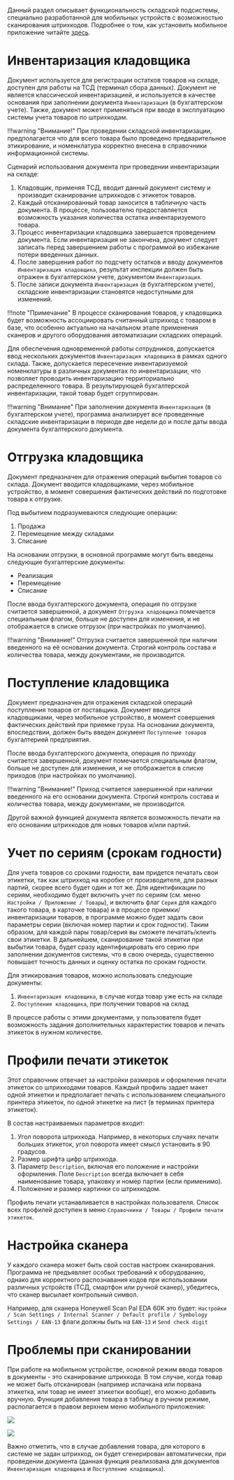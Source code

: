 Данный раздел описывает функциональность складской подсистемы, специально разработанной для мобильных устройств с возможностью сканирования штрихкодов. Подробнее о том, как установить мобильное приложение читайте [здесь](faqmobile.md#setup).

# Инвентаризация кладовщика <a name=Inventory></a>

Документ используется для регистрации остатков товаров на складе, доступен для работы на ТСД (терминал сбора данных). Документ не является классической инвентаризацией, и используется в качестве основания при заполнении документа `Инвентаризация` (в бухгалтерском учете). Также, документ может применяться при вводе в эксплуатацию системы учета товаров по штрихкодам.

!!!warning "Внимание!"
	При проведении складской инвентаризации, предполагается что для всего товара было проведено предварительное этикирование, и номенклатура корректно внесена в справочники информационной системы.

Сценарий использования документа при проведении инвентаризации на складе:

1. Кладовщик, применяя ТСД, вводит данный документ систему и производит сканирование штрихкодов с этикеток товаров.
2. Каждый отсканированный товар заносится в табличную часть документа. В процессе, пользователю предоставляется возможность указания количества остатка инвентаризуемого товара.
3. Процесс инвентаризации кладовщика завершается проведением документа. Если инвентаризация не закончена, документ следует записать перед завершением работы с программой во избежание потери введенных данных.
4. После завершения работ по подсчету остатков и вводу документов `Инвентаризация кладовщика`, результат инспекции должен быть отражен в бухгалтерском учете, документом `Инвентаризация`.
5. После записи документа `Инвентаризация` (в бухгалтерском учете), складские инвентаризации становятся недоступными для изменений.

!!!note "Примечание"
    В процессе сканирования товаров, у кладовщика будет возможность ассоциировать считанный штрихкод с товаром в базе, что особенно актуально на начальном этапе применения сканеров и другого оборудования автоматизации складских операций.

Для обеспечения одновременной работы сотрудников, допускается ввод нескольких документов `Инвентаризация кладовщика` в рамках одного склада. Также, допускается пересечение инвентаризуемой номенклатуры в различных документах по инвентаризации, что позволяет проводить инвентаризацию территориально распределенного товара. В результирующей бухгалтерской инвентаризации, такой товар будет сгруппирован.

!!!warning "Внимание"
	При заполнении документа `Инвентаризация` (в бухгалтерском учете), программа анализирует все проведенные складские инвентаризации в периоде две недели до и после даты ввода документа бухгалтерского документа.

# Отгрузка кладовщика

Документ предназначен для отражения операций выбытия товаров со склада. Документ вводится кладовщиками, через мобильное устройство, в момент совершения фактических действий по подготовке товара к отгрузке.

Под выбытием подразумеваются следующие операции:

1. Продажа
2. Перемещение между складами
3. Списание

На основании отгрузки, в основной программе могут быть введены следующие бухгалтерские документы:

- Реализация
- Перемещение
- Списание

После ввода бухгалтерского документа, операция по отгрузке считается завершенной, а документ `Отгрузка кладовщика` помечается специальным флагом, больше не доступен для изменения, и не отображается в списке отгрузок (при настройках по умолчанию).

!!!warning "Внимание!"
	Отгрузка считается завершенной при наличии введенного на её основании документа. Строгий контроль состава и количества товара, между документами, не производится.

# Поступление кладовщика

Документ предназначен для отражения складской операций поступления товаров от поставщика. Документ вводится кладовщиками, через мобильное устройство, в момент совершения фактических действий при приемке груза. На основании документа, впоследствии, должен быть введен документ `Поступление товаров` бухгалтерией предприятия.

После ввода бухгалтерского документа, операция по приходу считается завершенной, документ помечается специальным флагом, больше не доступен для изменения, и не отображается в списке приходов (при настройках по умолчанию).

!!!warning "Внимание!"
	Приход считается завершенной при наличии введенного на его основании документа. Строгий контроль состава и количества товара, между документами, не производится.

Другой важной функцией документа является возможность печати на его основании штрихкодов для новых товаров и/или партий.

# Учет по сериям (срокам годности)

Для учета товаров со сроками годности, вам придется печатать свои этикетки, так как штрихкод на коробке от производителя, для разных партий, скорее всего будет один и тот же. Для идентификации по сериям, необходимо будет включить учет по сериям (см. меню `Настройки / Приложение / Товары`), и включить флаг `Серия` для каждого такого товара, в карточке товара) и в процессе приемки/инвентаризации товаров, в программе можно будет задать свои параметры серии (включая номер партии и срок годности). Таким образом, для каждой пары товар/серия вы сможете печатать/клеить свои этикетки. В дальнейшем, сканирование такой этикетки при выбытии товара, будет сразу идентифицировать его серию при заполнении документов системы, что в свою очередь, существенно повышает точность данных и оценку остатка по срокам годности.

Для этикирования товаров, можно использовать следующие документы:

1. `Инвентаризация кладовщика`, в случае когда товар уже есть на складе
2. `Поступление кладовщика`, при получении товаров на склад

В процессе работы с этими документами, у пользователя будет возможность задания дополнительных характеристик товаров и печать этикеток в нужном количестве.

# Профили печати этикеток

Этот справочник отвечает за настройки размеров и оформления печати этикеток со штрихкодами товаров. Каждый профиль задает макет одной этикетки и предполагает печать с использованием специального принтера этикеток, по одной этикетке на лист (в терминах принтера этикеток).

В состав настраиваемых параметров входит:

1. Угол поворота штрихкода. Например, в некоторых случаях печати больших этикеток, угол поворота имеет смысл установить в 90 градусов.
2. Размер шрифта цифр штрихкода.
3. Параметр `Description`, включая его положение и настройки оформления. Поле `Description` всегда включает в себя наименование товара, упаковку и номер партии (если применимо).
4. Положение и размер картинки со штрихкодом.

Профиль печати устанавливается в настройках пользователя. Список всех профилей доступен в меню `Справочники / Товары / Профили печати этикеток`.

# Настройка сканера

У каждого сканера может быть свой состав настроек сканирования. Программа не предъявляет особых требований к оборудованию, однако для корректного распознавания кодов при использовании различных устройств (ТСД, смартфон или ручной сканер), убедитесь, что сканер высылает контрольный символ.

Например, для сканера Honeywell Scan Pal EDA 60K это будет: `Настройки / Scan Settings / Internal Scanner / Default profile / Symbology Settings / EAN-13` флаги должны быть на `EAN-13` и `Send check digit`

# Проблемы при сканировании

При работе на мобильном устройстве, основной режим ввода товаров в документы - это сканирование штрихкода. В том случае, когда товар не может быть отсканирован (например испачкана или порвана этикетка, или товар не имеет этикетки вообще), его можно добавить вручную. Функция добавления товара в таблицу в ручном режиме, располагается в правом верхнем меню мобильного приложения:

![](img/Screenshot_20200629-194922_1CEnterprise.jpg)

![](img/Screenshot_20200629-194926_1CEnterprise.jpg)

Важно отметить, что в случае добавления товара, для которого в системе не задан штрихкод, он будет сгенерирован автоматически, при проведении документа (данная функция реализована для документов `Инвентаризация кладовщика` и `Поступление кладовщика`). 
